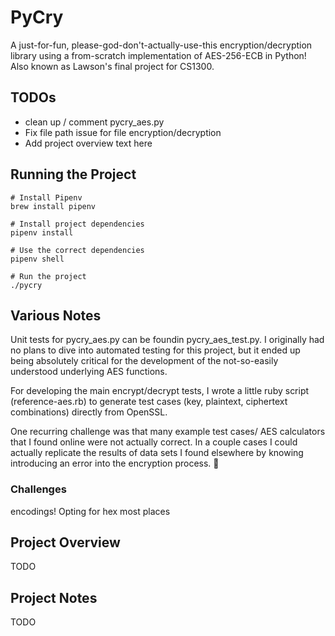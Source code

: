 # PyCry
A just-for-fun, please-god-don't-actually-use-this encryption/decryption library using a from-scratch implementation of AES-256-ECB in Python! Also known as Lawson's final project for CS1300.

## TODOs
- clean up / comment pycry_aes.py
- Fix file path issue for file encryption/decryption
- Add project overview text here

## Running the Project

```
# Install Pipenv
brew install pipenv

# Install project dependencies
pipenv install

# Use the correct dependencies
pipenv shell

# Run the project
./pycry

```

## Various Notes
Unit tests for pycry_aes.py can be foundin pycry_aes_test.py. I originally had no plans to dive into automated testing for this project, but it ended up being absolutely critical for the development of the not-so-easily understood underlying AES functions.

For developing the main encrypt/decrypt tests, I wrote a little ruby script (reference-aes.rb)  to generate test cases (key, plaintext, ciphertext combinations) directly from OpenSSL.

One recurring challenge was that many example test cases/ AES calculators that I found online were not actually correct. In a couple cases I could actually replicate the results of data sets I found elsewhere by knowing introducing an error into the encryption process. 😬

### Challenges
encodings! Opting for hex most places

## Project Overview
TODO

## Project Notes
TODO